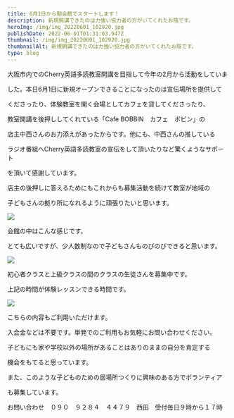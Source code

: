 ```yaml
---
title: 6月1日から靭会館でスタートします！
description: 新規開講できたのは力強い協力者の方がいてくれたお陰です。
heroImg: /img/img_20220601_102920.jpg
publishDate: 2022-06-01T01:31:03.947Z
thumbnail: /img/img_20220601_102920.jpg
thumbnailAlt: 新規開講できたのは力強い協力者の方がいてくれたお陰です。
type: blog
---
```

大阪市内でのCherry英語多読教室開講を目指して今年の2月から活動をしていま

した。本日6月1日に新規オープンできることになったのは宣伝場所を提供して

くださったり、体験教室を開く会場としてカフェを貸してくださったり、

教室開講を後押ししてくれている「Cafe BOBBIN　カフェ　ボビン」の

店主中西さんのお力添えがあったからです。他にも、中西さんの推している

ラジオ番組へCherry英語多読教室の宣伝をして頂いたりなど驚くようなサポート

を頂いて感謝しています。

店主の後押しに答えるためにもこれからも募集活動を続けて教室が地域の

子どもさんの拠り所になれるように頑張りたいと思います。

![](/img/dsc_0033.jpg)

会館の中はこんな感じです。

とても広いですが、少人数制なので子どもさんものびのびできると思います。

![](/img/img_20220601_102824.jpg)

初心者クラスと上級クラスの間のクラスの生徒さんを募集中です。

上記の時間が体験レッスンできる時間です。

![](/img/img_20220601_102800.jpg)

こちらの内容もご利用いただけます。

入会金などは不要です。単発でのご利用もお気軽にお問い合わせください。

子どもにも家や学校以外の場所があることはありのままの自分を肯定する

機会をもてると思っています。

また、このような子どものための居場所つくりに興味のある方でボランティア

も募集しています。

お問い合わせ　０９０　９２８４　４４７９　西田　受付毎日９時から１７時